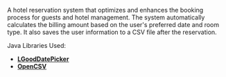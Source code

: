 A hotel reservation system that optimizes and enhances the booking process for guests and hotel management. The system automatically calculates the billing amount based on the user's preferred date and room type. It also saves the user information to a CSV file after the reservation.

Java Libraries Used:
- [**LGoodDatePicker**](https://github.com/LGoodDatePicker/LGoodDatePicker)
- [**OpenCSV**](https://github.com/cygri/opencsv)
